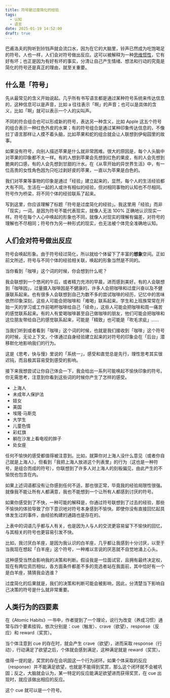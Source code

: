 ```yaml
---
title: 符号是过度简化的经验
tags:
  - 认知
  - 语言
date: 2025-01-19 14:52:00
draft: true
---
```


巴甫洛夫的狗听到铃铛声就会流口水，因为在它的大脑里，铃声已然成为吃饱喝足的符号。人也一样，人们会对符号做出反应。这可以被解释为一种[思维惯性](/posts/扩张惯性/)，它有好有坏；也正是因为有好有坏的事实，分清让自己产生情绪、想法和行动的究竟是简化的符号还是真正的理由，就至关重要。

<!--more-->

## 什么是「符号」

先从最常见的含义开始说起。几乎所有书写语言都是通过某种符号系统来传达信息的，这种信息可以是声音，比如 a 往往表示「啊」的声音；也可以是具体的含义，比如「啊」就可以表示一个人的尖叫声。

不同的符合组合也可以形成新的符号，表达另一种含义，比如 Apple 这五个符号的组合表示一种红色外皮的水果；有的符号组合是通过某种印象传达信息的，不像拉丁语言那样让人摸不着头脑，比如苹果和蛇的组合就会让人联想到伊甸园里的故事。

如果没有符号，向别人描述苹果是什么就非常困难。很大的原因是，每个人头脑中对苹果的印象都不太一样。有的人想到苹果会先想到红色的果皮，有的人会先想到脆爽的口感，有的人会先想到甘甜的汁水。在《从零开始的异世界生活》中，有一位高贵的女性角色因为只吃过剥好皮的苹果，一直以为苹果是白色的。

我们对苹果等事物的印象是通过「经验」建立起来的，显然，每个人的生活经验都大有不同。生活在一起的人或许有相似的经验，但对相同事物的认知也不尽相同。符号作为桥梁，将不同个体的经验联系了起来。

写到这里，你应该理解了标题「符号是过度简化的经验」。我这里用「经验」而非「现实」一词，是因为符号不能代表现实，就像人无法 100% 正确地认识现实一样。符号在每个人心中唤起的形象也不同，就像人对现实的理解有偏差，对符号的理解也不尽相同；符号作为另一种形式的现实，也无法被个体完全准确地认知。

## 人们会对符号做出反应

符号会唤起形象。由于符号经过简化，所以就给个体留下了丰富的**想象**空间。正如前文所述，符号与不同个体的经验相关联，唤起的形象当然是不同的。

当你看到「咖啡」这个词的时候，你会想到什么呢？

我会联想到一个悠闲的午后，或者精力充沛的早晨，进而感到美好。有的人会联想到「咖啡因」，过量摄入咖啡因是不健康的，许多人会把咖啡和过度兴奋以及不健康联系起来。也有很多人会联想到自己为数不多的尝试咖啡的经历，记忆中的苦味依然印象深刻，这些人可能会把咖啡和「难喝」联系起来。学生和上班族常常在开始一天的学习或工作前喝杯咖啡给自己「续命」，这些人可能会把咖啡和周一痛苦的感觉联系起来。有的人有爱喝咖啡甚至自己做咖啡的朋友，他们可能会把咖啡和这位朋友带给自己的感觉联系起来，可能是「精致」也可能是「吹毛求疵」……

当我们听到或者看到「咖啡」这个词的时候，也就是我们接收到「咖啡」这个符号的时候，无论上下文，个体通过自身经验建立起来的对符号的印象会在「后台」潜移默化地影响我们的行为。

这是《思考，快与慢》里说的「系统一」，感受和直觉总是先行，理性思考其实很迟钝，而且极其容易受到感受的影响。

接下来我想尝试让你自己体会一下，我会给出一系列可能唤起不愉快印象的符号。你无需思考，注意到你看到这些词的时候你产生了怎样的感受。

- 上海人
- 未成年人保护法
- 妓女
- 美国
- 埃隆·马斯克
- 大学生
- 儿童色情
- 彩虹旗
- 躺在沙发上看电视的胖子
- 处女座

任何不愉快的感受都值得被注意到。比如，就算你对上海人没什么意见（或者你自己就是上海人），但看到「我把上海人放进这个列表里」的行为（这也是一种符号，是组合而成的符号），你联想到了许多人对上海人的刻板偏见，由此产生的不愉悦也包含在内。

如果上述词语都没有让你感到任何不适，那也很正常，毕竟我的经验局限性很强。就像我不能让所有人都满意，我也不能想到一个让所有人都感到讨厌的符号。

如果你感受到了不快，一种可能的解释是，你通过符号联想到了过去的经验，那些不愉快的体验导致了你下意识地对符号本身感到不愉快。即使你没有直接回忆起具体发生过的事件，由经验构建的通路也是存在的。

上表中的词语几乎都与人有关，也是因为人与人的交流更容易留下不愉快的回忆，与其相关的符号也更容易引发不快。

比如，我讨厌白羊座，是因为我认识的白羊座，几乎都让我感到十分讨厌，以至于当我现在想起「白羊座」这个符号，一种难以言说的厌恶就不自觉地涌上心头。

这种感受当然会影响我的决策和判断。假设我是一位面试官，且拥有最终决定权，现在有两位资历相似，各方面条件都差不多的竞选者站在我面前，其中恰好有一个是白羊座，猜猜我会选谁？

过度简化的后果就是，我们的决策和判断可能会被影响，因此，分清楚当下影响自己决策的符号是什么就非常重要。

## 人类行为的四要素

在《Atomic Habits》一书中，作者提到了一个理论，说行为改变（养成习惯）通常与四个要素挂钩，依次分别是：cue（触发）、crave（欲望）、response（反应）和 reward（奖赏）。

当个体注意到 cue 的存在时，就会产生 crave（欲望），进而采取 response（行动），行动满足了欲望之后，个体就会感到满足，这种满足就是 reward（奖赏）。

值得一提的是，奖赏的存在会巩固这一个行为闭环。如果个体采取的反应（response）并不能满足欲望，也就是不能得到奖赏，那么这个闭环就不会被巩固；反之，大脑就会认为，某一特定的反应能满足欲望进而获得奖赏，在 cue 出现时，就应该做出相应的反应。

这个 cue 就可以是一个符号。

